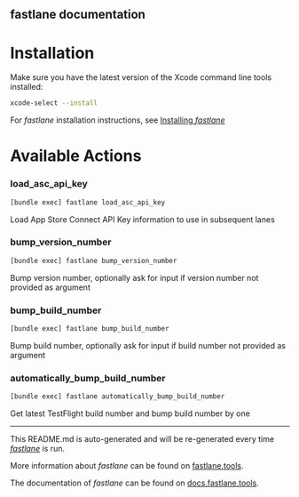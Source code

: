 fastlane documentation
----

# Installation

Make sure you have the latest version of the Xcode command line tools installed:

```sh
xcode-select --install
```

For _fastlane_ installation instructions, see [Installing _fastlane_](https://docs.fastlane.tools/#installing-fastlane)

# Available Actions

### load_asc_api_key

```sh
[bundle exec] fastlane load_asc_api_key
```

Load App Store Connect API Key information to use in subsequent lanes

### bump_version_number

```sh
[bundle exec] fastlane bump_version_number
```

Bump version number, optionally ask for input if version number not provided as argument

### bump_build_number

```sh
[bundle exec] fastlane bump_build_number
```

Bump build number, optionally ask for input if build number not provided as argument

### automatically_bump_build_number

```sh
[bundle exec] fastlane automatically_bump_build_number
```

Get latest TestFlight build number and bump build number by one

----

This README.md is auto-generated and will be re-generated every time [_fastlane_](https://fastlane.tools) is run.

More information about _fastlane_ can be found on [fastlane.tools](https://fastlane.tools).

The documentation of _fastlane_ can be found on [docs.fastlane.tools](https://docs.fastlane.tools).
